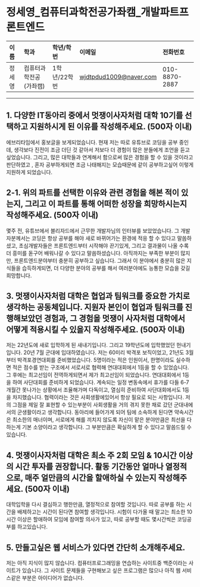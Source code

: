 # 정세영_컴퓨터과학전공가좌캠_개발파트프론트엔드

|이름|학과|학년/학번|이메일|전화번호
|:-|:-|:-|:-|:-|
|정세영|컴퓨터과학전공(가좌캠)|1학년/22학번|wjdtpdud1009@naver.com|010-8870-2887|

---
## 1. 다양한 IT동아리 중에서 멋쟁이사자처럼 대학 10기를 선택하고 지원하시게 된 이유를 작성해주세요. (500자 이내)
에브리타임에서 홍보글을 보게되었습니다. 현재 저는 따로 유튜브로 코딩을 공부 중인데, 생각보다 진전이 조금 더딘 것 같아서 저보다 더 경험이 많은 분들에게 조언을 듣고싶었습니다. 그리고, 많은 대학들과 연계해서 함으로써 많은 경험을 할 수 있을 것이라고 판단하였고 , 혼자 공부하게되면 조금 나태해지는 모습때문에 같이 공부하고싶어 이렇게 지원하게 되었습니다. 

## 2-1. 위의 파트를 선택한 이유와 관련 경험을 해본 적이 있는지, 그리고 이 파트를 통해 어떠한 성장을 희망하시는지 작성해주세요. (500자 이내)
몇주 전, 유튜브에서 블리자드에서 근무한 개발자님의 인터뷰를 보았었습니다. 그 개발자분께서는 코딩은 항상 공부를 해야 새로 바뀌어가는 환경에 적응 할 수 있다고 말씀하셨고, 초심개발자들은 프론트엔드부터 시작해야 끈기있게, 그리고 결과물이 나올 수록 더 흥미를 돋구어 배워나갈 수 있다고 말씀하셨습니다. 아직까지는 부족한 부분이 많지만, 프론트엔드분야부터 충분히 공부하고 싶습니다. 그래서 이 분야에서 충분히 많은 지식들을 습득하게되면, 더 다양한 분야의 공부를 해서 여러분야에도 능통한 모습을 갖길 희망합니다.

## 3. 멋쟁이사자처럼 대학은 협업과 팀워크를 중요한 가치로 생각하는 공동체입니다. 지원자 본인이 협업과 팀워크를 진행해보았던 경험과, 그 경험을 멋쟁이 사자처럼 대학에서 어떻게 적용시킬 수 있을지 작성해주세요. (500자 이내)
저는 22년도에 새로 입학하게 된 새내기입니다. 그리고 19학년도에 입학했었던 헌내기입니다. 20년 7월 군대에 입대하였습니다. 저는 60미리 박격포 보직이었고, 21년도 3월부터 박격포경연대회를 준비했었습니다. 5명이라는 적은 인원이서, 한명이라도 실수하면 적은 점수를 받는 구조에서 서로서로 협력해 연대대회에서 1등을 할 수 있었습니다. 그 후에는 최고선임이 전역하게되면서 제가 최고선임이 되었습니다. 연대대회에서 1등을 하여 사단대회를 준비하게 되었습니다. 계속되는 일정 변동속에서 휴가를 다들 6-7개월간 못나가는 상황에서 조율해가며 다독이고, 열심히 준비하여 사단대회에서도 1등을 차지했습니다. 협력이라는 것은 사회생활에있어서 항상 필요로 되는 사항입니다. 저의 그점을 제일 잘 표현할 수 있는부분이 사회생활을 거의 겪지 못한 채로 갔던 군대내에서의 군생활이라고 생각합니다. 
 동아리에 들어가게 되어 팀에 소속하게 된다면 약속시간은 최소한의 매너이며, 서로에게 해를 끼치지 않도록 자신이 맡은 분야만큼은 최선을 다하는게 기본 소양이라고 생각합니다. 그 부분만큼은 확실하게 할 수 있다고 말씀드릴 수 있습니다.

## 4. 멋쟁이사자처럼 대학은 최소 주 2회 모임 & 10시간 이상의 시간 투자를 권장합니다. 활동 기간동안 얼마나 열정적으로, 매주 얼만큼의 시간을 할애하실 수 있는지 작성해주세요. (500자 이내)
대학입학을 다시 결심하고 행한만큼, 열정적으로 참여할 것입니다. 따로 공부를 하는 시간을 배제하고는 시간이 된다면 참여할 생각입니다. 시험이 다가올 때 말고는  최소한 10시간 이상은 할애하여 모임에 참여할 의사가 있고, 따로 공부할 때도 몇시간씩은 코딩공부를 하고있습니다.

## 5. 만들고싶은 웹 서비스가 있다면 간단히 소개해주세요.
저는 아직 지식이 많지 않습니다. 컴퓨터프로그래밍을 연습하는 사이트중 백준이라는 사이트가 있습니다. 그 사이트 문제들을 구현해보고 싶은 프로그램은 많으나 아직 웹 서비스같은 부분은 아이디어가 없습니다.

